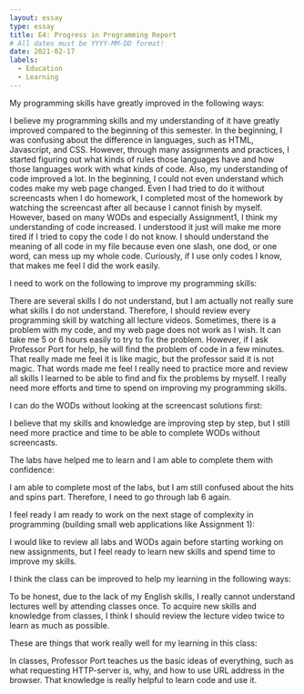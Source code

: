 ```yaml
---
layout: essay
type: essay
title: E4: Progress in Programming Report
# All dates must be YYYY-MM-DD format!
date: 2021-02-17
labels:
  - Education
  - Learning
--- 
```


My programming skills have greatly improved in the following ways:

I believe my programming skills and my understanding of it have greatly improved compared to the beginning of this semester. 
In the beginning, I was confusing about the difference in languages, such as HTML, Javascript, and CSS. However, through many assignments and practices, I started figuring out what kinds of rules those languages have and how those languages work with what kinds of code.
Also, my understanding of code improved a lot. In the beginning, I could not even understand which codes make my web page changed. Even I had tried to do it without screencasts when I do homework, I completed most of the homework by watching the screencast after all because I cannot finish by myself. However, based on many WODs and especially Assignment1, I think my understanding of code increased. 
I understood it just will make me more tired if I tried to copy the code I do not know. I should understand the meaning of all code in my file because even one slash, one dod, or one word, can mess up my whole code. Curiously, if I use only codes I know, that makes me feel I did the work easily.

I need to work on the following to improve my programming skills:

There are several skills I do not understand, but I am actually not really sure what skills I do not understand. Therefore, I should review every programming skill by watching all lecture videos.
Sometimes, there is a problem with my code, and my web page does not work as I wish. It can take me 5 or 6 hours easily to try to fix the problem. However, if I ask Professor Port for help, he will find the problem of code in a few minutes. That really made me feel it is like magic, but the professor said it is not magic. That words made me feel I really need to practice more and review all skills I learned to be able to find and fix the problems by myself. I really need more efforts and time to spend on improving my programming skills. 

I can do the WODs without looking at the screencast solutions first:

I believe that my skills and knowledge are improving step by step, but I still need more practice and time to be able to complete WODs without screencasts.

The labs have helped me to learn and I am able to complete them with confidence:

I am able to complete most of the labs, but I am still confused about the hits and spins part. Therefore, I need to go through lab 6 again. 

I feel ready I am ready to work on the next stage of complexity in programming (building small web applications like Assignment 1):

I would like to review all labs and WODs again before starting working on new assignments, but I feel ready to learn new skills and spend time to improve my skills. 

I think the class can be improved to help my learning in the following ways:

To be honest, due to the lack of my English skills, I really cannot understand lectures well by attending classes once. To acquire new skills and knowledge from classes, I think I should review the lecture video twice to learn as much as possible. 

These are things that work really well for my learning in this class:

In classes, Professor Port teaches us the basic ideas of everything, such as what requesting HTTP-server is, why, and how to use URL address in the browser. That knowledge is really helpful to learn code and use it. 
